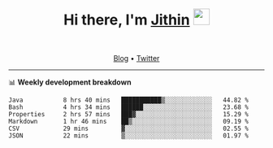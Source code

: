 <h1 align="center">Hi there, I'm <a href="https://jithset.github.io/" target="_blank">Jithin</a> <img
src="https://github.com/blackcater/blackcater/raw/main/images/Hi.gif" height="32" /></h1>

<br />

<p align="center">
  <a href="https://jithset.github.io">Blog</a> •
  <a href="https://twitter.com/jithset">Twitter</a>
</p>

---

📊 **Weekly development breakdown**

<!--START_SECTION:waka-->

```text
Java           8 hrs 40 mins   ███████████▒░░░░░░░░░░░░░   44.82 %
Bash           4 hrs 34 mins   ██████░░░░░░░░░░░░░░░░░░░   23.68 %
Properties     2 hrs 57 mins   ███▓░░░░░░░░░░░░░░░░░░░░░   15.29 %
Markdown       1 hr 46 mins    ██▒░░░░░░░░░░░░░░░░░░░░░░   09.19 %
CSV            29 mins         ▓░░░░░░░░░░░░░░░░░░░░░░░░   02.55 %
JSON           22 mins         ▒░░░░░░░░░░░░░░░░░░░░░░░░   01.97 %
```

<!--END_SECTION:waka-->

